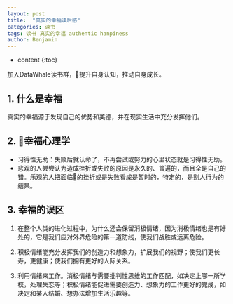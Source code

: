 ```yaml
---
layout: post
title:  "真实的幸福读后感"
categories: 读书
tags: 读书 真实的幸福 authentic hanpiness
author: Benjamin
---
```


* content
{:toc}

加入DataWhale读书群，提升自身认知，推动自身成长。




## 1. 什么是幸福
真实的幸福源于发现自己的优势和美德，并在现实生活中充分发挥他们。

## 2. 幸福心理学
* 习得性无助：失败后就认命了，不再尝试或努力的心里状态就是习得性无助。
* 悲观的人尝尝认为造成挫折或失败的原因是永久的、普遍的，而且全是自己的错。乐观的人把面临的挫折或是失败看成是暂时的，特定的，是别人行为的结果。

## 3. 幸福的误区
1. 在整个人类的进化过程中，为什么还会保留消极情绪，因为消极情绪也是有好处的，它是我们应对外界危险的第一道防线，使我们战胜或远离危险。

2. 积极情绪能充分发挥我们的创造力和想象力，扩展我们的视野；使我们更长寿，更健康；使我们拥有更好的人际关系。

3. 利用情绪来工作。消极情绪与需要批判性思维的工作匹配，如决定上哪一所学校，处理失恋等；积极情绪能促进需要创造力、想象力的工作更好的完成，如决定和某人结婚、想办法增加生活乐趣等。
